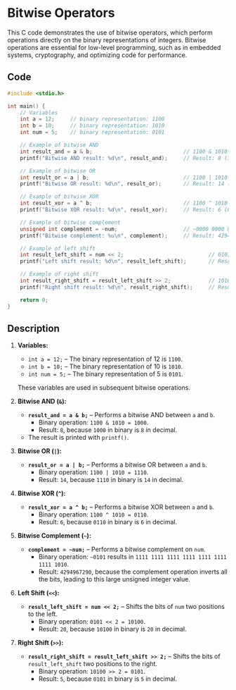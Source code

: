 # Bitwise Operators
This C code demonstrates the use of bitwise operators, which perform operations directly on the binary representations of integers. Bitwise operations are essential for low-level programming, such as in embedded systems, cryptography, and optimizing code for performance.

## Code
```c
#include <stdio.h>

int main() {
    // Variables
    int a = 12;     // binary representation: 1100
    int b = 10;     // binary representation: 1010
    int num = 5;    // binary representation: 0101

    // Example of bitwise AND
    int result_and = a & b;                             // 1100 & 1010 = 1000
    printf("Bitwise AND result: %d\n", result_and);     // Result: 8 (1000 in binary)

    // Example of bitwise OR
    int result_or = a | b;                              // 1100 | 1010 = 1110
    printf("Bitwise OR result: %d\n", result_or);       // Result: 14 (1110 in binary)

    // Example of bitwise XOR
    int result_xor = a ^ b;                             // 1100 ^ 1010 = 0110
    printf("Bitwise XOR result: %d\n", result_xor);     // Result: 6 (0110 in binary)

    // Example of bitwise complement
    unsigned int complement = ~num;                     // ~0000 0000 0000 0000 0000 0000 0000 0101
    printf("Bitwise complement: %u\n", complement);     // Result: 4294967290 (1111 1111 1111 1111 1111 1111 1111 1010 in binary)

    // Example of left shift
    int result_left_shift = num << 2;                           // 0101 << 2 = 10100
    printf("Left shift result: %d\n", result_left_shift);       // Result: 20 (10100 in binary)

    // Example of right shift
    int result_right_shift = result_left_shift >> 2;            // 10100 >> 2 = 0101
    printf("Right shift result: %d\n", result_right_shift);     // Result: 5 (0101 in binary)

    return 0;
}
```

## Description
1. **Variables:**
   - `int a = 12;` – The binary representation of 12 is `1100`.
   - `int b = 10;` – The binary representation of 10 is `1010`.
   - `int num = 5;` – The binary representation of 5 is `0101`.

   These variables are used in subsequent bitwise operations.

2. **Bitwise AND (`&`):**
   - **`result_and = a & b;`** – Performs a bitwise AND between `a` and `b`.
     - Binary operation: `1100 & 1010 = 1000`.
     - Result: `8`, because `1000` in binary is `8` in decimal.
   - The result is printed with `printf()`.

3. **Bitwise OR (`|`):**
   - **`result_or = a | b;`** – Performs a bitwise OR between `a` and `b`.
     - Binary operation: `1100 | 1010 = 1110`.
     - Result: `14`, because `1110` in binary is `14` in decimal.

4. **Bitwise XOR (`^`):**
   - **`result_xor = a ^ b;`** – Performs a bitwise XOR between `a` and `b`.
     - Binary operation: `1100 ^ 1010 = 0110`.
     - Result: `6`, because `0110` in binary is `6` in decimal.

5. **Bitwise Complement (`~`):**
   - **`complement = ~num;`** – Performs a bitwise complement on `num`.
     - Binary operation: `~0101` results in `1111 1111 1111 1111 1111 1111 1111 1010`.
     - Result: `4294967290`, because the complement operation inverts all the bits, leading to this large unsigned integer value.

6. **Left Shift (`<<`):**
   - **`result_left_shift = num << 2;`** – Shifts the bits of `num` two positions to the left.
     - Binary operation: `0101 << 2 = 10100`.
     - Result: `20`, because `10100` in binary is `20` in decimal.

7. **Right Shift (`>>`):**
   - **`result_right_shift = result_left_shift >> 2;`** – Shifts the bits of `result_left_shift` two positions to the right.
     - Binary operation: `10100 >> 2 = 0101`.
     - Result: `5`, because `0101` in binary is `5` in decimal.
